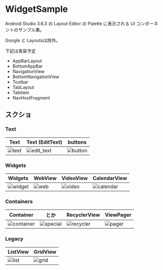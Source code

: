 # WidgetSample
Android Studio 3.6.3 の Layout Editor の Palette に表示される UI コンポーネントのサンプル集。

Google と Layoutsは除外。

下記は実装予定

* AppBarLayout
* BottomAppBar
* NavigationView
* BottomNavigationView
* Toolbar
* TabLayout
* TabItem
* NavHostFragment

## スクショ
### Text
| Text | Text (EditText) | buttons |
| --- | --- | --- |
| ![text](https://user-images.githubusercontent.com/34936885/83939016-670dee80-a814-11ea-9917-8e0ce88003d1.png) | ![edit_text](https://user-images.githubusercontent.com/34936885/83939020-6ecd9300-a814-11ea-9a42-8a186f667d35.png)|![button](https://user-images.githubusercontent.com/34936885/83939030-860c8080-a814-11ea-9272-ac31dead51be.png)|

### Widgets
| Widgets | WebView | VideoView | CalendarView |
| --- | --- | --- | --- |
|![widget](https://user-images.githubusercontent.com/34936885/83939040-93c20600-a814-11ea-95c0-712f8c1f0e10.png)|![web](https://user-images.githubusercontent.com/34936885/83939065-c835c200-a814-11ea-9e89-7303bbb4d278.png)|![video](https://user-images.githubusercontent.com/34936885/83939059-be13c380-a814-11ea-889e-409e4f5e21c2.png)|![calendar](https://user-images.githubusercontent.com/34936885/83939057-ad634d80-a814-11ea-8dac-79fde3c7c13a.png)|

### Containers
| Container | <Include>とか | RecyclerView | ViewPager |
| --- | --- | --- | --- |
|![container](https://user-images.githubusercontent.com/34936885/83939072-dc79bf00-a814-11ea-8734-b3e7fcf90eca.png)|![special](https://user-images.githubusercontent.com/34936885/83939077-e6032700-a814-11ea-8b5a-67de6b347b17.png)|![recycler](https://user-images.githubusercontent.com/34936885/83939094-0d59f400-a815-11ea-90ac-cb13f4be7ea1.png)|![pager](https://user-images.githubusercontent.com/34936885/83939082-fadfba80-a814-11ea-9290-7864ba4f3b8b.png)|

### Legacy
| ListView | GridView |
| --- | --- |
|![list](https://user-images.githubusercontent.com/34936885/83939084-003d0500-a815-11ea-8d41-80378c808022.png)|![grid](https://user-images.githubusercontent.com/34936885/83939100-18ad1f80-a815-11ea-9bd3-2ba437f8c146.png)|








